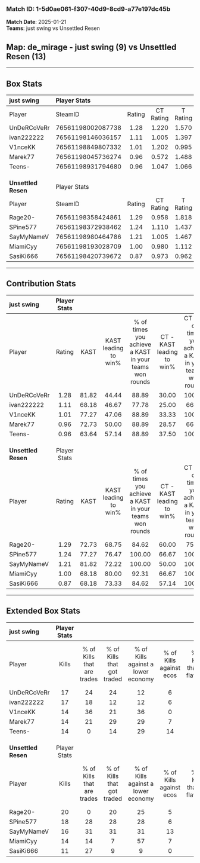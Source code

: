 ### Match ID: 1-5d0ae061-f307-40d9-8cd9-a77e197dc45b  
**Match Date**: 2025-01-21  
**Teams**: just swing vs Unsettled Resen  

## **Map**: de_mirage - just swing (9) vs Unsettled Resen (13)  
---  

## Box Stats  

| **just swing**      | Player Stats      |        |           |          |       |      |       |         |        |      |     |
| :- | :- | :-: | :-: | :-: | :-: | :-: | :-: | :-: | :-: | :-: | :-: |
| Player              | SteamID           | Rating | CT Rating | T Rating | KAST  | ADR  | Kills | Assists | Deaths | K/D  | HS% |
| UnDeRCoVeRr         | 76561198002087738 |  1.28  |   1.220   |  1.570   | 81.82 | 88.6 |  17   |    7    |   15   | 1.13 | 58  |
| ivan222222          | 76561198146036157 |  1.11  |   1.005   |  1.397   | 68.18 | 80.4 |  17   |    3    |   16   | 1.06 | 64  |
| V1nceKK             | 76561198849807332 |  1.01  |   1.202   |  0.995   | 77.27 | 66.7 |  14   |    2    |   16   | 0.88 | 21  |
| Marek77             | 76561198045736274 |  0.96  |   0.572   |  1.488   | 72.73 | 58.3 |  14   |    5    |   16   | 0.88 | 42  |
| Teens-              | 76561198931794680 |  0.96  |   1.047   |  1.066   | 63.64 | 76.1 |  14   |    6    |   16   | 0.88 | 57  |
|                     |                   |        |           |          |       |      |       |         |        |      |     |
|                     |                   |        |           |          |       |      |       |         |        |      |     |
|                     |                   |        |           |          |       |      |       |         |        |      |     |
| **Unsettled Resen** | Player Stats      |        |           |          |       |      |       |         |        |      |     |
| Player              | SteamID           | Rating | CT Rating | T Rating | KAST  | ADR  | Kills | Assists | Deaths | K/D  | HS% |
| Rage20-             | 76561198358424861 |  1.29  |   0.958   |  1.818   | 72.73 | 85.5 |  20   |    5    |   16   | 1.25 | 60  |
| SPine577            | 76561198372938462 |  1.24  |   1.110   |  1.437   | 77.27 | 75.1 |  18   |    1    |   14   | 1.29 | 61  |
| SayMyNameV          | 76561198980464786 |  1.21  |   1.005   |  1.467   | 81.82 | 77.6 |  16   |    8    |   15   | 1.07 | 37  |
| MiamiCyy            | 76561198193028709 |  1.00  |   0.980   |  1.112   | 68.18 | 82.5 |  14   |    4    |   16   | 0.88 | 57  |
| SasiKi666           | 76561198420739672 |  0.87  |   0.973   |  0.962   | 68.18 | 67.2 |  11   |    6    |   15   | 0.73 | 63  |
---  

## Contribution Stats  

| **just swing**      | Player Stats |       |                      |                                                        |                           |                                                             |                          |                                                            |
| :- | :-: | :-: | :-: | :-: | :-: | :-: | :-: | :-: |
| Player              |    Rating    | KAST  | KAST leading to win% | % of times you achieve a KAST in your teams won rounds | CT - KAST leading to win% | CT - % of times you achieve a KAST in your teams won rounds | T - KAST leading to win% | T - % of times you achieve a KAST in your teams won rounds |
| UnDeRCoVeRr         |     1.28     | 81.82 |        44.44         |                         88.89                          |           30.00           |                           100.00                            |          62.50           |                           83.33                            |
| ivan222222          |     1.11     | 68.18 |        46.67         |                         77.78                          |           25.00           |                            66.67                            |          71.43           |                           83.33                            |
| V1nceKK             |     1.01     | 77.27 |        47.06         |                         88.89                          |           33.33           |                           100.00                            |          62.50           |                           83.33                            |
| Marek77             |     0.96     | 72.73 |        50.00         |                         88.89                          |           28.57           |                            66.67                            |          66.67           |                           100.00                           |
| Teens-              |     0.96     | 63.64 |        57.14         |                         88.89                          |           37.50           |                           100.00                            |          83.33           |                           83.33                            |
|                     |              |       |                      |                                                        |                           |                                                             |                          |                                                            |
|                     |              |       |                      |                                                        |                           |                                                             |                          |                                                            |
|                     |              |       |                      |                                                        |                           |                                                             |                          |                                                            |
| **Unsettled Resen** | Player Stats |       |                      |                                                        |                           |                                                             |                          |                                                            |
| Player              |    Rating    | KAST  | KAST leading to win% | % of times you achieve a KAST in your teams won rounds | CT - KAST leading to win% | CT - % of times you achieve a KAST in your teams won rounds | T - KAST leading to win% | T - % of times you achieve a KAST in your teams won rounds |
| Rage20-             |     1.29     | 72.73 |        68.75         |                         84.62                          |           60.00           |                            75.00                            |          72.73           |                           88.89                            |
| SPine577            |     1.24     | 77.27 |        76.47         |                         100.00                         |           66.67           |                           100.00                            |          81.82           |                           100.00                           |
| SayMyNameV          |     1.21     | 81.82 |        72.22         |                         100.00                         |           50.00           |                           100.00                            |          90.00           |                           100.00                           |
| MiamiCyy            |     1.00     | 68.18 |        80.00         |                         92.31                          |           66.67           |                           100.00                            |          88.89           |                           88.89                            |
| SasiKi666           |     0.87     | 68.18 |        73.33         |                         84.62                          |           57.14           |                           100.00                            |          87.50           |                           77.78                            |
---  

## Extended Box Stats  

| **just swing**      | Player Stats |                            |                            |                                    |                         |                              |                                 |        |                             |                                     |                          |                               |                            |
| :- | :-: | :-: | :-: | :-: | :-: | :-: | :-: | :-: | :-: | :-: | :-: | :-: | :-: |
| Player              |    Kills     | % of Kills that are trades | % of Kills that got traded | % of Kills against a lower economy | % of Kills against ecos | % of Kills that are flawless | % of Kills that are close duels | Deaths | % of Deaths that get traded | % of Deaths against a lower economy | % of Deaths against ecos | % of Deaths that are flawless | % of Deaths that are close |
| UnDeRCoVeRr         |      17      |             24             |             24             |                 12                 |            6            |              65              |                0                |   15   |             27              |                 20                  |            0             |              60               |             7              |
| ivan222222          |      17      |             18             |             12             |                 12                 |            6            |              59              |                6                |   16   |             19              |                 25                  |            0             |              63               |             0              |
| V1nceKK             |      14      |             36             |             21             |                 36                 |            0            |              79              |                0                |   16   |             25              |                 19                  |            0             |              81               |             0              |
| Marek77             |      14      |             21             |             29             |                 29                 |            7            |              57              |                7                |   16   |              6              |                 19                  |            0             |              63               |             0              |
| Teens-              |      14      |             0              |             14             |                 29                 |           14            |              79              |                0                |   16   |             25              |                 25                  |            0             |              69               |             6              |
|                     |              |                            |                            |                                    |                         |                              |                                 |        |                             |                                     |                          |                               |                            |
|                     |              |                            |                            |                                    |                         |                              |                                 |        |                             |                                     |                          |                               |                            |
|                     |              |                            |                            |                                    |                         |                              |                                 |        |                             |                                     |                          |                               |                            |
| **Unsettled Resen** | Player Stats |                            |                            |                                    |                         |                              |                                 |        |                             |                                     |                          |                               |                            |
| Player              |    Kills     | % of Kills that are trades | % of Kills that got traded | % of Kills against a lower economy | % of Kills against ecos | % of Kills that are flawless | % of Kills that are close duels | Deaths | % of Deaths that get traded | % of Deaths against a lower economy | % of Deaths against ecos | % of Deaths that are flawless | % of Deaths that are close |
| Rage20-             |      20      |             0              |             20             |                 25                 |            5            |              60              |                0                |   16   |             31              |                 19                  |            6             |              69               |             0              |
| SPine577            |      18      |             28             |             28             |                 28                 |            6            |              83              |                6                |   14   |             14              |                 21                  |            7             |              86               |             7              |
| SayMyNameV          |      16      |             31             |             31             |                 31                 |           13            |              88              |                0                |   15   |             13              |                 13                  |            0             |              80               |             0              |
| MiamiCyy            |      14      |             14             |             7              |                 57                 |            7            |              36              |                7                |   16   |             13              |                 19                  |            6             |              50               |             6              |
| SasiKi666           |      11      |             27             |             9              |                 9                  |            0            |              64              |                0                |   15   |             27              |                 20                  |            0             |              53               |             0              |
